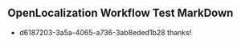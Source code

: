 ## OpenLocalization Workflow Test MarkDown
* d6187203-3a5a-4065-a736-3ab8eded1b28 thanks!

<!--HONumber=Sep16_HO1-->


